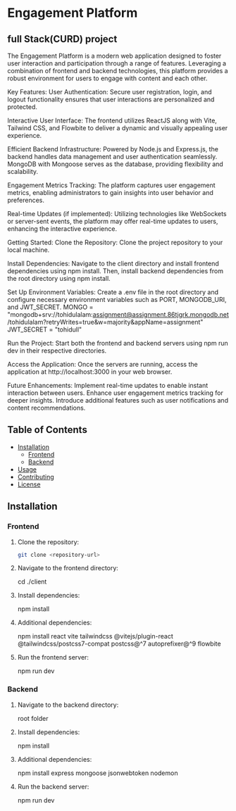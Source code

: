 # Engagement Platform

## full Stack(CURD) project


The Engagement Platform is a modern web application designed to foster user interaction and participation through a range of features. Leveraging a combination of frontend and backend technologies, this platform provides a robust environment for users to engage with content and each other.

Key Features:
User Authentication: Secure user registration, login, and logout functionality ensures that user interactions are personalized and protected.

Interactive User Interface: The frontend utilizes ReactJS along with Vite, Tailwind CSS, and Flowbite to deliver a dynamic and visually appealing user experience.

Efficient Backend Infrastructure: Powered by Node.js and Express.js, the backend handles data management and user authentication seamlessly. MongoDB with Mongoose serves as the database, providing flexibility and scalability.

Engagement Metrics Tracking: The platform captures user engagement metrics, enabling administrators to gain insights into user behavior and preferences.

Real-time Updates (if implemented): Utilizing technologies like WebSockets or server-sent events, the platform may offer real-time updates to users, enhancing the interactive experience.

Getting Started:
Clone the Repository: Clone the project repository to your local machine.

Install Dependencies: Navigate to the client directory and install frontend dependencies using npm install. Then, install backend dependencies from the root directory using npm install.

Set Up Environment Variables: Create a .env file in the root directory and configure necessary environment variables such as PORT, MONGODB_URI, and JWT_SECRET.
MONGO = "mongodb+srv://tohidulalam:assignment@assignment.86tjgrk.mongodb.net/tohidulalam?retryWrites=true&w=majority&appName=assignment"
JWT_SECRET = "tohidull"

Run the Project: Start both the frontend and backend servers using npm run dev in their respective directories.

Access the Application: Once the servers are running, access the application at http://localhost:3000 in your web browser.

Future Enhancements:
Implement real-time updates to enable instant interaction between users.
Enhance user engagement metrics tracking for deeper insights.
Introduce additional features such as user notifications and content recommendations.


## Table of Contents

- [Installation](#installation)
  - [Frontend](#frontend)
  - [Backend](#backend)
- [Usage](#usage)
- [Contributing](#contributing)
- [License](#license)

## Installation

### Frontend

1. Clone the repository:

    ```bash
    git clone <repository-url>
    

2. Navigate to the frontend directory:

    
    cd ./client
    

3. Install dependencies:

    
    npm install
    

4. Additional dependencies:

    
    npm install react vite tailwindcss @vitejs/plugin-react @tailwindcss/postcss7-compat postcss@^7 autoprefixer@^9 flowbite
    

5. Run the frontend server:

    
    npm run dev
    

### Backend

1. Navigate to the backend directory:

    
    root folder
    

2. Install dependencies:

    
    npm install
    

3. Additional dependencies:

    
    npm install express mongoose jsonwebtoken nodemon
    

4. Run the backend server:

    
    npm run dev
    

